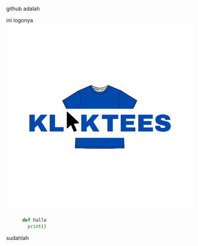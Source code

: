 github adalah

ini logonya
![logo](https://github.com/corazonjordan/latihanlek-bento/blob/Git-dan-Github/Git%20dan%20Github/KlikTees%20Logo.png)

```python
      def hallo
        print()
```

sudahlah
